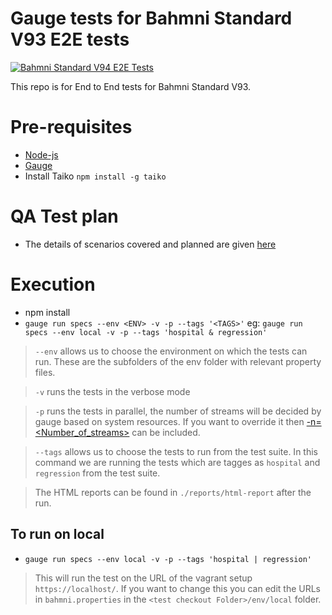 # Gauge tests for Bahmni Standard V93 E2E tests

[![Bahmni Standard V94 E2E Tests](https://github.com/Bahmni/Bahmni-standard-e2e-tests/actions/workflows/BahmniStandardV94.yml/badge.svg)](https://github.com/Bahmni/Bahmni-standard-e2e-tests/actions/workflows/BahmniStandardV94.yml)

This repo is for End to End tests for Bahmni Standard V93.

# Pre-requisites
* [Node-js](https://nodejs.org/en/)
* [Gauge](https://docs.gauge.org/getting_started/installing-gauge.html?os=macos&language=javascript&ide=vscode)
* Install Taiko `npm install -g taiko`

# QA Test plan
* The details of scenarios covered and planned are given [here](https://bahmni.atlassian.net/wiki/spaces/BAH/pages/2813427741/QA+Automation+Testing)

# Execution
* npm install
* `gauge run specs --env <ENV> -v -p --tags '<TAGS>'`
eg: `gauge run specs --env local -v -p --tags 'hospital & regression'`

> `--env` allows us to choose the environment on which the tests can run. These are the subfolders of the env folder with relevant property files.

> `-v` runs the tests in the verbose mode

> `-p` runs the tests in parallel, the number of streams will be decided by gauge based on system resources. 
If you want to override it then [-n=<Number_of_streams>](https://docs.gauge.org/execution.html?os=macos&language=javascript&ide=vscode#:~:text=data/uat.-,Parallel%20execution%C2%B6,-Specs%20can%20be) can be included.

> `--tags` allows us to choose the tests to run from the test suite. 
    In this command we are running the tests which are tagges as `hospital` and `regression` from the test suite. 
    
> The HTML reports can be found in `./reports/html-report` after the run.

## To run on local
* `gauge run specs --env local -v -p --tags 'hospital | regression'`
> This will run the test on the URL of the vagrant setup `https://localhost/`. 
If you want to change this you can edit the URLs in `bahmni.properties` in the `<test checkout Folder>/env/local` folder.
